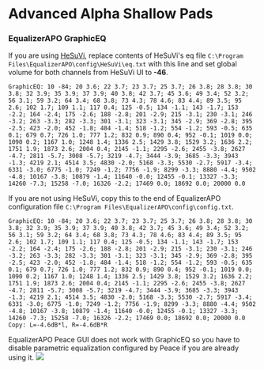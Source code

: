 # Advanced Alpha Shallow Pads
### EqualizerAPO GraphicEQ
If you are using [HeSuVi](https://sourceforge.net/projects/hesuvi/), replace contents of HeSuVi's eq file `C:\Program Files\EqualizerAPO\config\HeSuVi\eq.txt` with this line and set global volume for both channels from HeSuVi UI to **-46**.
```
GraphicEQ: 10 -84; 20 3.6; 22 3.7; 23 3.7; 25 3.7; 26 3.8; 28 3.8; 30 3.8; 32 3.9; 35 3.9; 37 3.9; 40 3.8; 42 3.7; 45 3.6; 49 3.4; 52 3.2; 56 3.1; 59 3.2; 64 3.4; 68 3.8; 73 4.3; 78 4.6; 83 4.4; 89 3.5; 95 2.6; 102 1.7; 109 1.1; 117 0.4; 125 -0.5; 134 -1.1; 143 -1.7; 153 -2.2; 164 -2.4; 175 -2.6; 188 -2.8; 201 -2.9; 215 -3.1; 230 -3.1; 246 -3.2; 263 -3.3; 282 -3.3; 301 -3.1; 323 -3.1; 345 -2.9; 369 -2.8; 395 -2.5; 423 -2.0; 452 -1.8; 484 -1.4; 518 -1.2; 554 -1.2; 593 -0.5; 635 0.1; 679 0.7; 726 1.0; 777 1.2; 832 0.9; 890 0.4; 952 -0.1; 1019 0.0; 1090 0.2; 1167 1.0; 1248 1.4; 1336 2.5; 1429 3.8; 1529 3.2; 1636 2.2; 1751 1.9; 1873 2.6; 2004 0.4; 2145 -1.1; 2295 -2.6; 2455 -3.8; 2627 -4.7; 2811 -5.7; 3008 -5.7; 3219 -4.7; 3444 -3.9; 3685 -3.3; 3943 -1.3; 4219 2.1; 4514 3.5; 4830 -2.0; 5168 -3.3; 5530 -2.7; 5917 -3.4; 6331 -3.0; 6775 -1.0; 7249 -1.2; 7756 -1.9; 8299 -3.3; 8880 -4.4; 9502 -4.8; 10167 -3.8; 10879 -1.4; 11640 -0.0; 12455 -0.1; 13327 -3.3; 14260 -7.3; 15258 -7.0; 16326 -2.2; 17469 0.0; 18692 0.0; 20000 0.0
```
If you are not using HeSuVi, copy this to the end of EqualizerAPO configuration file `C:\Program Files\EqualizerAPO\config\config.txt`.
```
GraphicEQ: 10 -84; 20 3.6; 22 3.7; 23 3.7; 25 3.7; 26 3.8; 28 3.8; 30 3.8; 32 3.9; 35 3.9; 37 3.9; 40 3.8; 42 3.7; 45 3.6; 49 3.4; 52 3.2; 56 3.1; 59 3.2; 64 3.4; 68 3.8; 73 4.3; 78 4.6; 83 4.4; 89 3.5; 95 2.6; 102 1.7; 109 1.1; 117 0.4; 125 -0.5; 134 -1.1; 143 -1.7; 153 -2.2; 164 -2.4; 175 -2.6; 188 -2.8; 201 -2.9; 215 -3.1; 230 -3.1; 246 -3.2; 263 -3.3; 282 -3.3; 301 -3.1; 323 -3.1; 345 -2.9; 369 -2.8; 395 -2.5; 423 -2.0; 452 -1.8; 484 -1.4; 518 -1.2; 554 -1.2; 593 -0.5; 635 0.1; 679 0.7; 726 1.0; 777 1.2; 832 0.9; 890 0.4; 952 -0.1; 1019 0.0; 1090 0.2; 1167 1.0; 1248 1.4; 1336 2.5; 1429 3.8; 1529 3.2; 1636 2.2; 1751 1.9; 1873 2.6; 2004 0.4; 2145 -1.1; 2295 -2.6; 2455 -3.8; 2627 -4.7; 2811 -5.7; 3008 -5.7; 3219 -4.7; 3444 -3.9; 3685 -3.3; 3943 -1.3; 4219 2.1; 4514 3.5; 4830 -2.0; 5168 -3.3; 5530 -2.7; 5917 -3.4; 6331 -3.0; 6775 -1.0; 7249 -1.2; 7756 -1.9; 8299 -3.3; 8880 -4.4; 9502 -4.8; 10167 -3.8; 10879 -1.4; 11640 -0.0; 12455 -0.1; 13327 -3.3; 14260 -7.3; 15258 -7.0; 16326 -2.2; 17469 0.0; 18692 0.0; 20000 0.0
Copy: L=-4.6dB*l, R=-4.6dB*R
```
EqualizerAPO Peace GUI does not work with GraphicEQ so you have to disable parametric equalization configured by Peace if you are already using it.
![](https://raw.githubusercontent.com/jaakkopasanen/AutoEq/master/results/Sonoma%20Model%20One/innerfidelity/onear/Advanced%20Alpha%20Shallow%20Pads/Advanced%20Alpha%20Shallow%20Pads.png)
